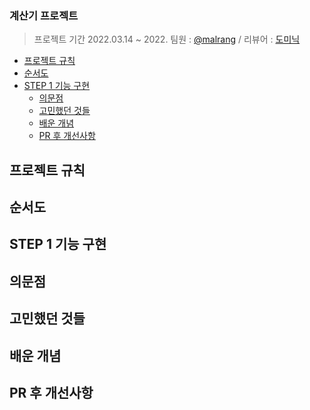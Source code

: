 ### 계산기 프로젝트
> 프로젝트 기간 2022.03.14 ~ 2022.
팀원 : [@malrang](https://github.com/kinggoguma) / 리뷰어 : [도미닉](https://github.com/AppleCEO)

- [프로젝트 규칙](#프로젝트-규칙)
- [순서도](#순서도)
- [STEP 1 기능 구현](#step-1-기능-구현)
    + [의문점](#의문점)
    + [고민했던 것들](#고민했던-것들)
    + [배운 개념](#배운-개념)
    + [PR 후 개선사항](#pr-후-개선사항)
    
## 프로젝트 규칙

## 순서도

## STEP 1 기능 구현

## 의문점

## 고민했던 것들

## 배운 개념

## PR 후 개선사항
